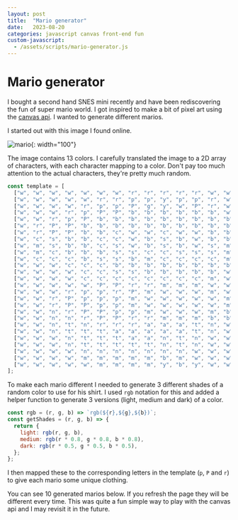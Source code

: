 ```yaml
---
layout: post
title:  "Mario generator"
date:   2023-08-20
categories: javascript canvas front-end fun
custom-javascript:
  - /assets/scripts/mario-generator.js
---
```

# Mario generator

I bought a second hand SNES mini recently and have been rediscovering the
fun of super mario world. I got inspired to make a bit of pixel art using the
[canvas api](https://developer.mozilla.org/en-US/docs/Web/API/Canvas_API). I wanted to generate different marios.

I started out with this image I found online.

![mario](https://vignette.wikia.nocookie.net/fantendo/images/d/df/Super_mario_world_mario_sprite_by_sy24-d9ue2li.png/revision/latest?cb=20170106220014){: width="100"}

The image contains 13 colors. I carefully translated the image to a 2D array of
characters, with each character mapping to a color. Don't pay too much attention
to the actual characters, they're pretty much random.

```javascript
const template = [
  ["w", "w", "w", "w", "w", "w", "w", "r", "r", "r", "r", "r", "w", "w", "w"],
  ["w", "w", "w", "w", "w", "r", "r", "p", "p", "y", "p", "p", "r", "w", "w"],
  ["w", "w", "w", "w", "r", "p", "p", "P", "g", "y", "w", "P", "r", "w", "w"],
  ["w", "w", "w", "r", "p", "P", "P", "b", "b", "b", "b", "b", "b", "w", "w"],
  ["w", "w", "r", "p", "P", "b", "b", "b", "b", "b", "b", "b", "b", "b", "w"],
  ["w", "r", "P", "P", "b", "b", "b", "b", "b", "b", "b", "b", "b", "b", "w"],
  ["w", "r", "P", "P", "b", "b", "c", "w", "w", "c", "w", "w", "b", "b", "w"],
  ["w", "c", "s", "b", "b", "c", "c", "w", "b", "s", "b", "w", "b", "b", "w"],
  ["w", "m", "s", "b", "b", "c", "s", "w", "b", "s", "b", "w", "s", "m", "w"],
  ["w", "m", "c", "b", "b", "b", "s", "s", "c", "c", "s", "s", "s", "m", "w"],
  ["w", "c", "c", "c", "b", "s", "s", "b", "m", "c", "c", "c", "c", "m", "w"],
  ["w", "w", "w", "c", "c", "c", "b", "b", "b", "b", "b", "b", "b", "b", "w"],
  ["w", "w", "w", "w", "c", "c", "s", "s", "b", "b", "b", "b", "b", "w", "w"],
  ["w", "w", "w", "w", "c", "c", "c", "c", "c", "c", "c", "c", "m", "w", "w"],
  ["w", "w", "w", "w", "w", "P", "P", "r", "r", "m", "m", "m", "w", "w", "w"],
  ["w", "w", "w", "r", "p", "p", "r", "P", "m", "w", "w", "w", "m", "w", "w"],
  ["w", "w", "r", "P", "p", "p", "p", "m", "w", "w", "w", "w", "w", "m", "w"],
  ["w", "w", "r", "P", "P", "p", "p", "m", "w", "w", "w", "w", "w", "m", "w"],
  ["w", "w", "n", "r", "P", "P", "p", "p", "m", "w", "w", "w", "m", "b", "w"],
  ["w", "w", "n", "n", "r", "P", "P", "r", "r", "m", "m", "m", "b", "b", "w"],
  ["w", "w", "n", "t", "n", "r", "r", "r", "a", "a", "a", "t", "n", "w", "w"],
  ["w", "w", "n", "t", "t", "t", "a", "a", "a", "a", "a", "t", "n", "w", "w"],
  ["w", "w", "w", "n", "t", "t", "t", "a", "a", "n", "t", "n", "w", "w", "w"],
  ["w", "w", "w", "n", "t", "t", "t", "t", "t", "n", "t", "n", "w", "w", "w"],
  ["w", "w", "w", "w", "n", "n", "n", "n", "n", "n", "n", "w", "w", "w", "w"],
  ["w", "w", "w", "w", "m", "m", "m", "m", "m", "b", "m", "w", "w", "w", "w"],
  ["w", "w", "w", "w", "w", "m", "m", "m", "m", "y", "b", "y", "w", "w", "w"],
];
```

To make each mario different I needed to generate 3 different shades of a random
color to use for his shirt. I used `rgb` notation for this and added a helper
function to generate 3 versions (light, medium and dark) of a color.

```javascript
const rgb = (r, g, b) => `rgb(${r},${g},${b})`;
const getShades = (r, g, b) => {
  return {
    light: rgb(r, g, b),
    medium: rgb(r * 0.8, g * 0.8, b * 0.8),
    dark: rgb(r * 0.5, g * 0.5, b * 0.5),
  };
};
```
I then mapped these to the corresponding letters in the template (`p`, `P` and `r`)
to give each mario some unique clothing.

You can see 10 generated marios below. If you refresh the page they will be different
every time. This was quite a fun simple way to play with the canvas api and I may revisit it in the future.
